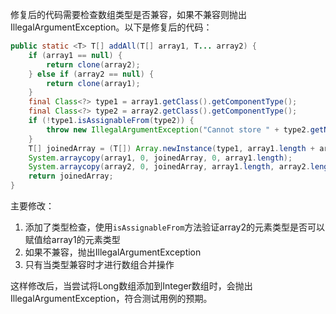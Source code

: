 修复后的代码需要检查数组类型是否兼容，如果不兼容则抛出IllegalArgumentException。以下是修复后的代码：

```java
public static <T> T[] addAll(T[] array1, T... array2) {
    if (array1 == null) {
        return clone(array2);
    } else if (array2 == null) {
        return clone(array1);
    }
    final Class<?> type1 = array1.getClass().getComponentType();
    final Class<?> type2 = array2.getClass().getComponentType();
    if (!type1.isAssignableFrom(type2)) {
        throw new IllegalArgumentException("Cannot store " + type2.getName() + " in " + type1.getName() + " array");
    }
    T[] joinedArray = (T[]) Array.newInstance(type1, array1.length + array2.length);
    System.arraycopy(array1, 0, joinedArray, 0, array1.length);
    System.arraycopy(array2, 0, joinedArray, array1.length, array2.length);
    return joinedArray;
}
```

主要修改：
1. 添加了类型检查，使用`isAssignableFrom`方法验证array2的元素类型是否可以赋值给array1的元素类型
2. 如果不兼容，抛出IllegalArgumentException
3. 只有当类型兼容时才进行数组合并操作

这样修改后，当尝试将Long数组添加到Integer数组时，会抛出IllegalArgumentException，符合测试用例的预期。